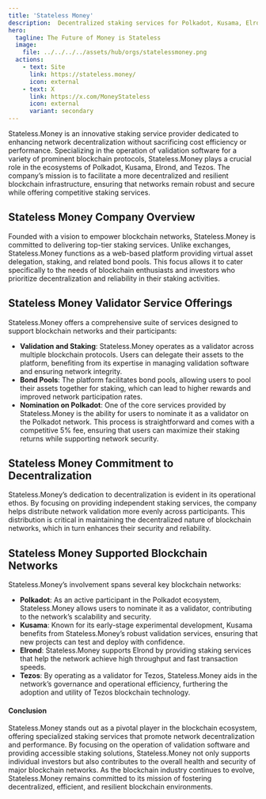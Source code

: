 ```yaml
---
title: 'Stateless Money'
description:  Decentralized staking services for Polkadot, Kusama, Elrond, and Tezos. Maximize returns with Stateless.Money’s secure validation solutions.
hero:
  tagline: The Future of Money is Stateless
  image: 
    file: ../../../../assets/hub/orgs/statelessmoney.png
  actions:
    - text: Site
      link: https://stateless.money/
      icon: external
    - text: X
      link: https://x.com/MoneyStateless
      icon: external
      variant: secondary
---
```


Stateless.Money is an innovative staking service provider dedicated to enhancing network decentralization without sacrificing cost efficiency or performance. Specializing in the operation of validation software for a variety of prominent blockchain protocols, Stateless.Money plays a crucial role in the ecosystems of Polkadot, Kusama, Elrond, and Tezos. The company’s mission is to facilitate a more decentralized and resilient blockchain infrastructure, ensuring that networks remain robust and secure while offering competitive staking services.

## Stateless Money Company Overview
Founded with a vision to empower blockchain networks, Stateless.Money is committed to delivering top-tier staking services. Unlike exchanges, Stateless.Money functions as a web-based platform providing virtual asset delegation, staking, and related bond pools. This focus allows it to cater specifically to the needs of blockchain enthusiasts and investors who prioritize decentralization and reliability in their staking activities.

## Stateless Money Validator Service Offerings
Stateless.Money offers a comprehensive suite of services designed to support blockchain networks and their participants:
- **Validation and Staking**: Stateless.Money operates as a validator across multiple blockchain protocols. Users can delegate their assets to the platform, benefiting from its expertise in managing validation software and ensuring network integrity.
- **Bond Pools**: The platform facilitates bond pools, allowing users to pool their assets together for staking, which can lead to higher rewards and improved network participation rates.
- **Nomination on Polkadot**: One of the core services provided by Stateless.Money is the ability for users to nominate it as a validator on the Polkadot network. This process is straightforward and comes with a competitive 5% fee, ensuring that users can maximize their staking returns while supporting network security.

## Stateless Money Commitment to Decentralization
Stateless.Money’s dedication to decentralization is evident in its operational ethos. By focusing on providing independent staking services, the company helps distribute network validation more evenly across participants. This distribution is critical in maintaining the decentralized nature of blockchain networks, which in turn enhances their security and reliability.

## Stateless Money Supported Blockchain Networks
Stateless.Money’s involvement spans several key blockchain networks:
- **Polkadot**: As an active participant in the Polkadot ecosystem, Stateless.Money allows users to nominate it as a validator, contributing to the network’s scalability and security.
- **Kusama**: Known for its early-stage experimental development, Kusama benefits from Stateless.Money’s robust validation services, ensuring that new projects can test and deploy with confidence.
- **Elrond**: Stateless.Money supports Elrond by providing staking services that help the network achieve high throughput and fast transaction speeds.
- **Tezos**: By operating as a validator for Tezos, Stateless.Money aids in the network’s governance and operational efficiency, furthering the adoption and utility of Tezos blockchain technology.

#### Conclusion
Stateless.Money stands out as a pivotal player in the blockchain ecosystem, offering specialized staking services that promote network decentralization and performance. By focusing on the operation of validation software and providing accessible staking solutions, Stateless.Money not only supports individual investors but also contributes to the overall health and security of major blockchain networks. As the blockchain industry continues to evolve, Stateless.Money remains committed to its mission of fostering decentralized, efficient, and resilient blockchain environments.
